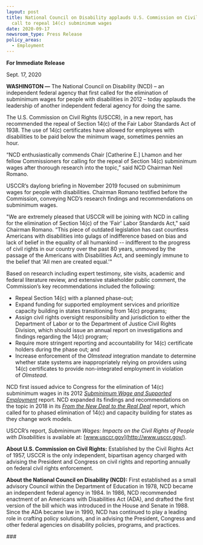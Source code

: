 ```yaml
---
layout: post
title: National Council on Disability applauds U.S. Commission on Civil Rights’
  call to repeal 14(c) subminimum wages
date: 2020-09-17
newsroom_type: Press Release
policy_areas:
  - Employment
---
```

**For Immediate Release**

Sept. 17, 2020                                     

**WASHINGTON —** The National Council on Disability (NCD) – an independent federal agency that first called for the elimination of subminimum wages for people with disabilities in 2012 – today applauds the leadership of another independent federal agency for doing the same.

The U.S. Commission on Civil Rights (USCCR), in a new report, has recommended the repeal of Section 14(c) of the Fair Labor Standards Act of 1938. The use of 14(c) certificates have allowed for employees with disabilities to be paid below the minimum wage, sometimes pennies an hour.

“NCD enthusiastically commends Chair \[Catherine E.] Lhamon and her fellow Commissioners for calling for the repeal of Section 14(c) subminimum wages after thorough research into the topic,” said NCD Chairman Neil Romano.

USCCR’s daylong briefing in November 2019 focused on subminimum wages for people with disabilities. Chairman Romano testified before the Commission, conveying NCD’s research findings and recommendations on subminimum wages.    

"We are extremely pleased that USCCR will be joining with NCD in calling for the elimination of Section 14(c) of the 'Fair' Labor Standards Act," said Chairman Romano. “This piece of outdated legislation has cast countless Americans with disabilities into gulags of indifference based on bias and lack of belief in the equality of all humankind -- indifferent to the progress of civil rights in our country over the past 80 years, unmoved by the passage of the Americans with Disabilities Act, and seemingly immune to the belief that 'All men are created equal.'"

Based on research including expert testimony, site visits, academic and federal literature review, and extensive stakeholder public comment, the Commission’s key recommendations included the following:

* Repeal Section 14(c) with a planned phase-out;
* Expand funding for supported employment services and prioritize capacity building in states transitioning from 14(c) programs;
* Assign civil rights oversight responsibility and jurisdiction to either the Department of Labor or to the Department of Justice Civil Rights Division, which should issue an annual report on investigations and findings regarding the 14(c) program;
* Require more stringent reporting and accountability for 14(c) certificate holders during the phase out; and
* Increase enforcement of the *Olmstead* integration mandate to determine whether state systems are inappropriately relying on providers using 14(c) certificates to provide non-integrated employment in violation of *Olmstead*.

NCD first issued advice to Congress for the elimination of 14(c) subminimum wages in its 2012 *[Subminimum Wage and Supported Employment](https://ncd.gov/publications/2012/August232012)* report. NCD expanded its findings and recommendations on the topic in 2018 in its *[From the New Deal to the Real Deal](https://ncd.gov/publications/2018/new-deal-real-deal)* report, which called for to phased elimination of 14(c) and capacity building for states as they change work models.

USCCR’s report, *Subminimum Wages: Impacts on the Civil Rights of People with Disabilities* is available at: [www.usccr.gov](http://www.usccr.gov/).

**About U.S. Commission on Civil Rights:** Established by the Civil Rights Act of 1957, USCCR is the only independent, bipartisan agency charged with advising the President and Congress on civil rights and reporting annually on federal civil rights enforcement.

**About the National Council on Disability (NCD):** First established as a small advisory Council within the Department of Education in 1978, NCD became an independent federal agency in 1984. In 1986, NCD recommended enactment of an Americans with Disabilities Act (ADA), and drafted the first version of the bill which was introduced in the House and Senate in 1988. Since the ADA became law in 1990, NCD has continued to play a leading role in crafting policy solutions, and in advising the President, Congress and other federal agencies on disability policies, programs, and practices.

\###